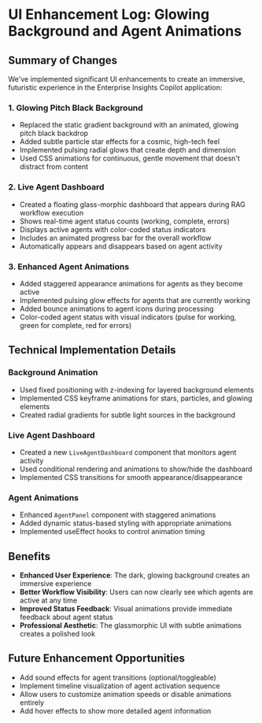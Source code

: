 # UI Enhancement Log: Glowing Background and Agent Animations

## Summary of Changes

We've implemented significant UI enhancements to create an immersive, futuristic experience in the Enterprise Insights Copilot application:

### 1. Glowing Pitch Black Background
- Replaced the static gradient background with an animated, glowing pitch black backdrop
- Added subtle particle star effects for a cosmic, high-tech feel
- Implemented pulsing radial glows that create depth and dimension
- Used CSS animations for continuous, gentle movement that doesn't distract from content

### 2. Live Agent Dashboard
- Created a floating glass-morphic dashboard that appears during RAG workflow execution
- Shows real-time agent status counts (working, complete, errors)
- Displays active agents with color-coded status indicators 
- Includes an animated progress bar for the overall workflow
- Automatically appears and disappears based on agent activity

### 3. Enhanced Agent Animations
- Added staggered appearance animations for agents as they become active
- Implemented pulsing glow effects for agents that are currently working
- Added bounce animations to agent icons during processing
- Color-coded agent status with visual indicators (pulse for working, green for complete, red for errors)

## Technical Implementation Details

### Background Animation
- Used fixed positioning with z-indexing for layered background elements
- Implemented CSS keyframe animations for stars, particles, and glowing elements
- Created radial gradients for subtle light sources in the background

### Live Agent Dashboard
- Created a new `LiveAgentDashboard` component that monitors agent activity
- Used conditional rendering and animations to show/hide the dashboard
- Implemented CSS transitions for smooth appearance/disappearance

### Agent Animations
- Enhanced `AgentPanel` component with staggered animations
- Added dynamic status-based styling with appropriate animations
- Implemented useEffect hooks to control animation timing

## Benefits

- **Enhanced User Experience**: The dark, glowing background creates an immersive experience
- **Better Workflow Visibility**: Users can now clearly see which agents are active at any time
- **Improved Status Feedback**: Visual animations provide immediate feedback about agent status
- **Professional Aesthetic**: The glassmorphic UI with subtle animations creates a polished look

## Future Enhancement Opportunities

- Add sound effects for agent transitions (optional/toggleable)
- Implement timeline visualization of agent activation sequence
- Allow users to customize animation speeds or disable animations entirely
- Add hover effects to show more detailed agent information
